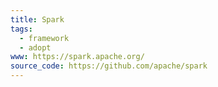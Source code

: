 ```yaml
---
title: Spark
tags:
  - framework
  - adopt
www: https://spark.apache.org/
source_code: https://github.com/apache/spark
---
```

